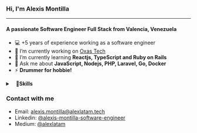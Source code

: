 ### Hi, I'm Alexis Montilla
---
<h4 align="start">A passionate Software Engineer Full Stack from Valencia, Venezuela</h4>

- 💻 +5 years of experience working as a software engineer
- 🔭 I’m currently working on [Oxas Tech](https://oxas.tech/)
- 🌱 I’m currently learning **Reactjs, TypeScript and Ruby on Rails**
- 💬 Ask me about **JavaScript, Nodejs, PHP, Laravel, Go, Docker**
- ⚡ **Drummer for hobbie!**

<details>
	<summary>&nbsp;&nbsp;&nbsp;🚀<b>Skills</b></summary>
	<br/>
		<img src="https://img.shields.io/badge/-HTML-%23222326"          alt="HTML"/>
		<img src="https://img.shields.io/badge/-CSS-%23222326"           alt="CSS"/>
		<img src="https://img.shields.io/badge/-Bootstrap-%23222326"     alt="Bootstrap"/>
		<img src="https://img.shields.io/badge/-TailwindsCSS-%23222326"  alt="TailwindsCSS"/>
		<img src="https://img.shields.io/badge/-JavaScript-%23222326"    alt="Javascript"/>
		<img src="https://img.shields.io/badge/-TypeScript-%23222326"    alt="TypeScript"/>
		<img src="https://img.shields.io/badge/-JQuery-%23222326"        alt="JQuery"/>
		<img src="https://img.shields.io/badge/-React-%23222326"         alt="React"/>
	<br/>
		<img  src="https://img.shields.io/badge/-PHP-%23222326"               alt="PHP"/>
		<img  src="https://img.shields.io/badge/-Go/Golang-%23222326"         alt="Go/Golang"/>
<!-- 		<img  src="https://img.shields.io/badge/-Ruby-%23222326" alt="Ruby"/> -->
<!-- 		<img  src="https://img.shields.io/badge/-Laravel-%23222326"           alt="Laravel"/>
		<img  src="https://img.shields.io/badge/-Ruby%20on%20Rails-%23222326" alt="Ruby on Rails"/> -->
		<img  src="https://img.shields.io/badge/-Node-%23222326"              alt="Node"/>
	<br/>
		<img  src="https://img.shields.io/badge/-Git-%23222326"              alt="Git"/>
		<img  src="https://img.shields.io/badge/-SQL-%23222326"              alt="SQL"/>
		<img  src="https://img.shields.io/badge/-PostgreSQL-%23222326"       alt="PostgreSQL"/>
		<img  src="https://img.shields.io/badge/-MySQL-%23222326"            alt="MySQL"/>
		<img  src="https://img.shields.io/badge/-Linux-%23222326"            alt="Linux"/>
		<img  src="https://img.shields.io/badge/-Docker-%23222326"            alt="Docker"/>
		<img  src="https://img.shields.io/badge/-Bash-%23222326"             alt="Bash"/>
		<img  src="https://img.shields.io/badge/-Azure-%23222326"            alt="Azure"/>
		<img  src="https://img.shields.io/badge/-Digital%20Ocean-%23222326"  alt="Digital Ocean"/>
	<br/>
		<img  src="https://img.shields.io/badge/-Figma-%23222326"          alt="Figma"/>	
		<img  src="https://img.shields.io/badge/-Postman-%23222326"        alt="Postman"/>
		<img  src="https://img.shields.io/badge/-Jira-%23222326"           alt="Jira"/>
		<img  src="https://img.shields.io/badge/-Slack-%23222326"          alt="Slack"/>
		<img  src="https://img.shields.io/badge/-Scrum-%23222326"          alt="Scrum"/>
		<img  src="https://img.shields.io/badge/-Scrum-%23222326"          alt="SEO"/>
		<img  src="https://img.shields.io/badge/-Accessibility-%23222326"  alt="Accessibility"/>
	
</details>

### Contact with me

- Email: [alexis.montilla@alexlatam.tech](mailto:alexis.montilla@alexlatam.tech)
- Linkedin: [@alexis-montilla-software-engineer](https://linkedin.com/in/alexis-montilla-software-engineer)
- Medium: [@alexlatam](https://linkedin.com/in/alexlatam)
